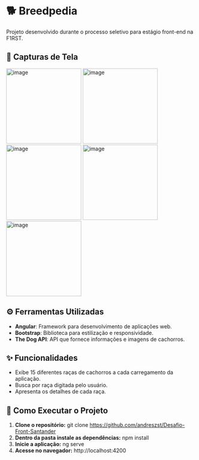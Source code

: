 #  🐕 Breedpedia

Projeto desenvolvido durante o processo seletivo para estágio front-end na F1RST.

## 📸 Capturas de Tela

<img src="https://github.com/user-attachments/assets/618cc4ca-deac-4dfd-ae8d-36375246b22a" alt="image" height="200">
<img src="https://github.com/user-attachments/assets/2a04214f-2625-49ff-9d06-d6fa904b8505" alt="image" height="200">
<img src="https://github.com/user-attachments/assets/2bcc588e-4015-4b30-9419-349549874dc6" alt="image" height="200">
<img src="https://github.com/user-attachments/assets/4715daad-2dda-4133-a66b-d9412f371f63" alt="image" height="200">
<img src="https://github.com/user-attachments/assets/93c23aad-0033-4557-9e6b-9b20c70ede09" alt="image" height="200">

## ⚙️ Ferramentas Utilizadas

- **Angular**: Framework para desenvolvimento de aplicações web.
- **Bootstrap**: Biblioteca para estilização e responsividade.
- **The Dog API**: API que fornece informações e imagens de cachorros.
 
 ## ✨ Funcionalidades

- Exibe 15 diferentes raças de cachorros a cada carregamento da aplicação.
- Busca por raça digitada pelo usuário.
- Apresenta os detalhes de cada raça.

##  🚀 Como Executar o Projeto

1. **Clone o repositório:**
   git clone https://github.com/andreszst/Desafio-Front-Santander
3. **Dentro da pasta instale as dependências:**
   npm install
4. **Inicie a aplicação:**
   ng serve
5. **Acesse no navegador:**
   http://localhost:4200



